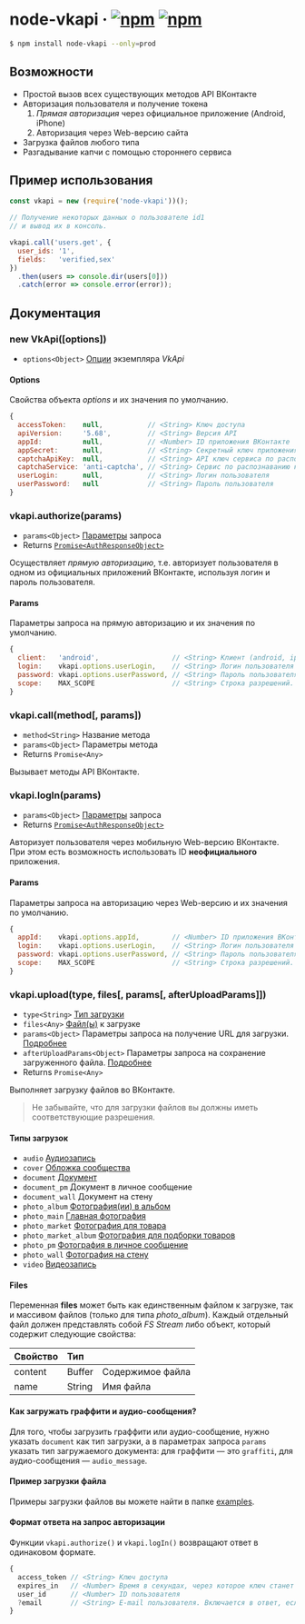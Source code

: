 # node-vkapi &middot; [![npm](https://img.shields.io/npm/v/node-vkapi.svg)]() [![npm](https://img.shields.io/npm/dt/node-vkapi.svg)]()

```bash
$ npm install node-vkapi --only=prod
```

## Возможности

* Простой вызов всех существующих методов API ВКонтакте
* Авторизация пользователя и получение токена
  1. *Прямая авторизация* через официальное приложение (Android, iPhone)
  2. Авторизация через Web-версию сайта
* Загрузка файлов любого типа
* Разгадывание капчи с помощью стороннего сервиса

## Пример использования
```javascript
const vkapi = new (require('node-vkapi'))();

// Получение некоторых данных о пользователе id1
// и вывод их в консоль.

vkapi.call('users.get', {
  user_ids: '1',
  fields:   'verified,sex'
})
  .then(users => console.dir(users[0]))
  .catch(error => console.error(error));
```

## Документация

### new VkApi([options])
* `options<Object>` [Опции](#options) экземпляра *VkApi*

#### Options
Свойства объекта *options* и их значения по умолчанию.

```javascript
{
  accessToken:    null,           // <String> Ключ доступа
  apiVersion:     '5.68',         // <String> Версия API
  appId:          null,           // <Number> ID приложения ВКонтакте
  appSecret:      null,           // <String> Секретный ключ приложения ВКонтакте
  captchaApiKey:  null,           // <String> API ключ сервиса по распознаванию капчи
  captchaService: 'anti-captcha', // <String> Сервис по распознаванию капчи (anti-captcha, antigate, rucaptcha)
  userLogin:      null,           // <String> Логин пользователя
  userPassword:   null            // <String> Пароль пользователя
}
```

### vkapi.authorize(params)
* `params<Object>` [Параметры](#params) запроса
* Returns [`Promise<AuthResponseObject>`](#Формат-ответа-на-запрос-авторизации)

Осуществляет *прямую авторизацию*, т.е. авторизует пользователя в одном из официальных приложений ВКонтакте, используя логин и пароль пользователя.

#### Params
Параметры запроса на прямую авторизацию и их значения по умолчанию.

```javascript
{
  client:   'android',                  // <String> Клиент (android, iphone)
  login:    vkapi.options.userLogin,    // <String> Логин пользователя
  password: vkapi.options.userPassword, // <String> Пароль пользователя
  scope:    MAX_SCOPE                   // <String> Строка разрешений. По умолчанию будут запрашиваться все возможные разрешения
}
```

### vkapi.call(method[, params])
* `method<String>` Название метода
* `params<Object>` Параметры метода
* Returns `Promise<Any>`

Вызывает методы API ВКонтакте.

### vkapi.logIn(params)
* `params<Object>` [Параметры](#params-1) запроса
* Returns [`Promise<AuthResponseObject>`](#Формат-ответа-на-запрос-авторизации)

Авторизует пользователя через мобильную Web-версию ВКонтакте.  
При этом есть возможность использовать ID **неофициального** приложения.

#### Params
Параметры запроса на авторизацию через Web-версию и их значения по умолчанию.

```javascript
{
  appId:    vkapi.options.appId,        // <Number> ID приложения ВКонтакте
  login:    vkapi.options.userLogin,    // <String> Логин пользователя
  password: vkapi.options.userPassword, // <String> Пароль пользователя
  scope:    MAX_SCOPE                   // <String> Строка разрешений. По умолчанию будут запрашиваться все возможные разрешения
}
```

### vkapi.upload(type, files[, params[, afterUploadParams]])
* `type<String>` [Тип загрузки](#Типы-загрузок)
* `files<Any>` [Файл(ы)](#files) к загрузке
* `params<Object>` Параметры запроса на получение URL для загрузки. [Подробнее](https://vk.com/dev/upload_files)
* `afterUploadParams<Object>` Параметры запроса на сохранение загруженного файла. [Подробнее](https://vk.com/dev/upload_files)
* Returns `Promise<Any>`

Выполняет загрузку файлов во ВКонтакте.  

> Не забывайте, что для загрузки файлов вы должны иметь соответствующие разрешения.

#### Типы загрузок
* `audio` [Аудиозапись](https://vk.com/dev/upload_files_2?f=8.+%D0%97%D0%B0%D0%B3%D1%80%D1%83%D0%B7%D0%BA%D0%B0+%D0%B0%D1%83%D0%B4%D0%B8%D0%BE%D0%B7%D0%B0%D0%BF%D0%B8%D1%81%D0%B5%D0%B9)
* `cover` [Обложка сообщества](https://vk.com/dev/upload_files_2?f=11.%2B%D0%97%D0%B0%D0%B3%D1%80%D1%83%D0%B7%D0%BA%D0%B0%2B%D0%BE%D0%B1%D0%BB%D0%BE%D0%B6%D0%BA%D0%B8%2B%D1%81%D0%BE%D0%BE%D0%B1%D1%89%D0%B5%D1%81%D1%82%D0%B2%D0%B0)
* `document` [Документ](https://vk.com/dev/upload_files_2?f=10.%20%D0%97%D0%B0%D0%B3%D1%80%D1%83%D0%B7%D0%BA%D0%B0%20%D0%B4%D0%BE%D0%BA%D1%83%D0%BC%D0%B5%D0%BD%D1%82%D0%BE%D0%B2)
* `document_pm` Документ в личное сообщение
* `document_wall` Документ на стену
* `photo_album` [Фотография(ии) в альбом](https://vk.com/dev/upload_files?f=1.%2B%D0%97%D0%B0%D0%B3%D1%80%D1%83%D0%B7%D0%BA%D0%B0%2B%D1%84%D0%BE%D1%82%D0%BE%D0%B3%D1%80%D0%B0%D1%84%D0%B8%D0%B9%2B%D0%B2%2B%D0%B0%D0%BB%D1%8C%D0%B1%D0%BE%D0%BC)
* `photo_main` [Главная фотография](https://vk.com/dev/upload_files?f=3.%20%D0%97%D0%B0%D0%B3%D1%80%D1%83%D0%B7%D0%BA%D0%B0%20%D0%B3%D0%BB%D0%B0%D0%B2%D0%BD%D0%BE%D0%B9%20%D1%84%D0%BE%D1%82%D0%BE%D0%B3%D1%80%D0%B0%D1%84%D0%B8%D0%B8%20%D0%BF%D0%BE%D0%BB%D1%8C%D0%B7%D0%BE%D0%B2%D0%B0%D1%82%D0%B5%D0%BB%D1%8F%20%D0%B8%D0%BB%D0%B8%20%D1%81%D0%BE%D0%BE%D0%B1%D1%89%D0%B5%D1%81%D1%82%D0%B2%D0%B0)
* `photo_market` [Фотография для товара](https://vk.com/dev/upload_files_2?f=6.%2B%D0%97%D0%B0%D0%B3%D1%80%D1%83%D0%B7%D0%BA%D0%B0%2B%D1%84%D0%BE%D1%82%D0%BE%D0%B3%D1%80%D0%B0%D1%84%D0%B8%D0%B8%2B%D0%B4%D0%BB%D1%8F%2B%D1%82%D0%BE%D0%B2%D0%B0%D1%80%D0%B0)
* `photo_market_album` [Фотография для подборки товаров](https://vk.com/dev/upload_files_2?f=7.%20%D0%97%D0%B0%D0%B3%D1%80%D1%83%D0%B7%D0%BA%D0%B0%20%D1%84%D0%BE%D1%82%D0%BE%D0%B3%D1%80%D0%B0%D1%84%D0%B8%D0%B8%20%D0%B4%D0%BB%D1%8F%20%D0%BF%D0%BE%D0%B4%D0%B1%D0%BE%D1%80%D0%BA%D0%B8%20%D1%82%D0%BE%D0%B2%D0%B0%D1%80%D0%BE%D0%B2)
* `photo_pm` [Фотография в личное сообщение](https://vk.com/dev/upload_files?f=4.%2B%D0%97%D0%B0%D0%B3%D1%80%D1%83%D0%B7%D0%BA%D0%B0%2B%D1%84%D0%BE%D1%82%D0%BE%D0%B3%D1%80%D0%B0%D1%84%D0%B8%D0%B8%2B%D0%B2%2B%D0%BB%D0%B8%D1%87%D0%BD%D0%BE%D0%B5%2B%D1%81%D0%BE%D0%BE%D0%B1%D1%89%D0%B5%D0%BD%D0%B8%D0%B5)
* `photo_wall` [Фотография на стену](https://vk.com/dev/upload_files?f=2.%20%D0%97%D0%B0%D0%B3%D1%80%D1%83%D0%B7%D0%BA%D0%B0%20%D1%84%D0%BE%D1%82%D0%BE%D0%B3%D1%80%D0%B0%D1%84%D0%B8%D0%B9%20%D0%BD%D0%B0%20%D1%81%D1%82%D0%B5%D0%BD%D1%83)
* `video` [Видеозапись](https://vk.com/dev/upload_files_2?f=9.%2B%D0%97%D0%B0%D0%B3%D1%80%D1%83%D0%B7%D0%BA%D0%B0%2B%D0%B2%D0%B8%D0%B4%D0%B5%D0%BE%D0%B7%D0%B0%D0%BF%D0%B8%D1%81%D0%B5%D0%B9)

#### Files
Переменная **files** может быть как единственным файлом к загрузке, так и массивом файлов (только для типа *photo_album*). Каждый отдельный файл должен представлять собой *FS Stream* либо объект, который содержит следующие свойства:  

| Свойство | Тип    |                  |
|----------|:-------|------------------|
| content  | Buffer | Содержимое файла |
| name     | String | Имя файла        |

#### Как загружать граффити и аудио-сообщения?
Для того, чтобы загрузить граффити или аудио-сообщение, нужно указать `document` как тип загрузки, а в параметрах запроса `params` указать тип загружаемого документа: для граффити — это `graffiti`, для аудио-сообщения — `audio_message`.

#### Пример загрузки файла
Примеры загрузки файлов вы можете найти в папке [examples](examples).

#### Формат ответа на запрос авторизации
Функции `vkapi.authorize()` и `vkapi.logIn()` возвращают ответ в одинаковом формате.

```javascript
{
  access_token // <String> Ключ доступа
  expires_in   // <Number> Время в секундах, через которое ключ станет недействительным
  user_id      // <Number> ID пользователя
  ?email       // <String> E-mail пользователя. Включается в ответ, если был запрошен в параметре "scope" при авторизации
}
```

